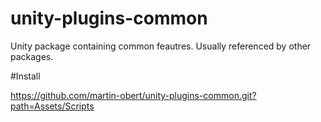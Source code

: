 # unity-plugins-common
Unity package containing common feautres. Usually referenced by other packages.

#Install

https://github.com/martin-obert/unity-plugins-common.git?path=Assets/Scripts